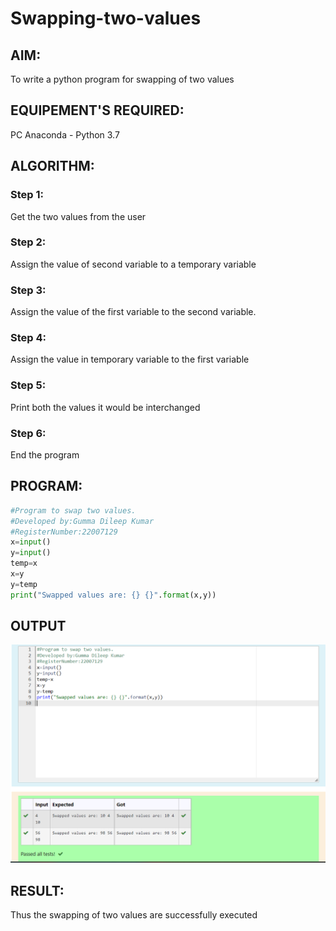 # Swapping-two-values
## AIM:
To write a python program for swapping of two values
## EQUIPEMENT'S REQUIRED: 
PC
Anaconda - Python 3.7
## ALGORITHM: 
### Step 1:
Get the two values from the user
### Step 2: 
Assign the value of second variable to a temporary variable 
### Step 3: 
Assign the value of the first variable to the second variable.
### Step 4:  
Assign the value in temporary variable to the first variable
### Step 5: 
Print both the values it would be interchanged
### Step 6: 
End the program
## PROGRAM:
```python
#Program to swap two values.
#Developed by:Gumma Dileep Kumar
#RegisterNumber:22007129
x=input()
y=input()
temp=x
x=y
y=temp
print("Swapped values are: {} {}".format(x,y))

```
## OUTPUT

![MODEL](/swapping_output.png)


## RESULT:
Thus the swapping of two values are successfully executed



